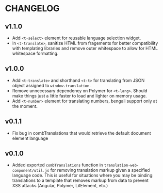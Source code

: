 # CHANGELOG

## v1.1.0
- Add `<t-select>` element for reusable language selection widget.
- In `<t-translate>`, sanitize HTML from fragements for better compatibility with templating libraries and remove outer whitespace to allow for HTML whitespace formatting. 

## v1.0.0
- Add `<t-translate>` and shorthand `<t-t>` for translating from JSON object assigned to `window.translation`. 
- Remove unnecessary dependency on Polymer for `<t-lang>`. Should make things just a little faster to load and lighter on memory usage.
- Add `<t-number>` element for translating numbers, bengali support only at the moment.

## v0.1.1
- Fix bug in combTranslations that would retrieve the default document element language

## v0.1.0
- Added exported `combTranslations` function in `translation-web-component/util.js` for removing translation markup given a specified language code. This is useful for situations where you may be binding translations to a template that removes markup from data to prevent XSS attacks (Angular, Polymer, LitElement, etc.)
